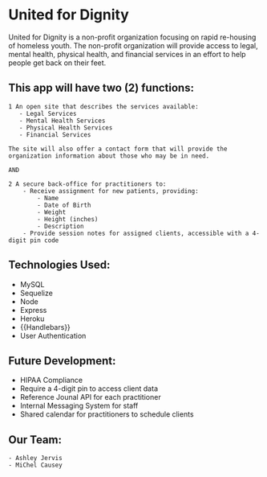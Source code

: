 # United for Dignity

United for Dignity is a non-profit organization focusing on rapid re-housing of homeless youth.  The non-profit organization will provide access to legal, mental health, physical health, and financial services in an effort to help people get back on their feet.

## This app will have two (2) functions:

    1 An open site that describes the services available:
       - Legal Services
       - Mental Health Services
       - Physical Health Services
       - Financial Services

    The site will also offer a contact form that will provide the organization information about those who may be in need.

    AND

    2 A secure back-office for practitioners to:
        - Receive assignment for new patients, providing:
            - Name
            - Date of Birth
            - Weight
            - Height (inches)
            - Description
        - Provide session notes for assigned clients, accessible with a 4-digit pin code
         
## Technologies Used:
 * MySQL
 * Sequelize
 * Node
 * Express
 * Heroku
 * {{Handlebars}}
 * User Authentication

## Future Development:
 * HIPAA Compliance
 * Require a 4-digit pin to access client data
 * Reference Jounal API for each practitioner
 * Internal Messaging System for staff
 * Shared calendar for practitioners to schedule clients

## Our Team:
    - Ashley Jervis
    - MiChel Causey